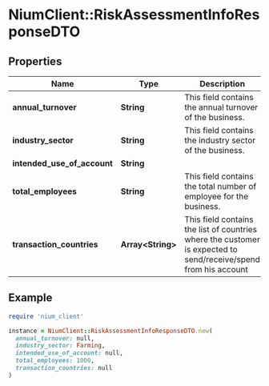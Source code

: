 # NiumClient::RiskAssessmentInfoResponseDTO

## Properties

| Name | Type | Description | Notes |
| ---- | ---- | ----------- | ----- |
| **annual_turnover** | **String** | This field contains the annual turnover of the business. | [optional] |
| **industry_sector** | **String** | This field contains the industry sector of the business. | [optional] |
| **intended_use_of_account** | **String** |  | [optional] |
| **total_employees** | **String** | This field contains the total number of employee for the business. | [optional] |
| **transaction_countries** | **Array&lt;String&gt;** | This field contains the list of countries where the customer is expected to send/receive/spend from his account | [optional] |

## Example

```ruby
require 'nium_client'

instance = NiumClient::RiskAssessmentInfoResponseDTO.new(
  annual_turnover: null,
  industry_sector: Farming,
  intended_use_of_account: null,
  total_employees: 1000,
  transaction_countries: null
)
```

